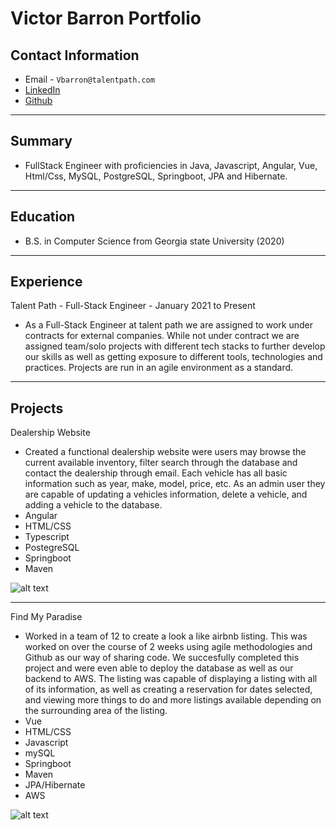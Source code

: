 # Victor Barron Portfolio


## Contact Information

* Email - `Vbarron@talentpath.com`
* [LinkedIn](https://www.linkedin.com/in/victor-barron-25031a194/)
* [Github](https://github.com/VictorBarronG)


---

## Summary
* FullStack Engineer with proficiencies in Java, Javascript, Angular, Vue, Html/Css, MySQL, PostgreSQL, Springboot, JPA and Hibernate.


---

## Education

* B.S. in Computer Science from Georgia state University (2020)

---

## Experience

Talent Path - Full-Stack Engineer - January 2021 to Present
* As a Full-Stack Engineer at talent path we are assigned to work under contracts for external companies. While not under contract we are assigned team/solo projects with different tech stacks to further develop our skills as well as getting exposure to different tools, technologies and practices. Projects are run in an agile environment as a standard.

---

## Projects

Dealership Website

* Created a functional dealership website were users may browse the current available inventory, filter search through the database and contact the dealership through email. Each vehicle has all basic information such as year, make, model, price, etc. As an admin user they are capable of updating a vehicles information, delete a vehicle, and adding a vehicle to the database.
* Angular
* HTML/CSS
* Typescript
* PostegreSQL
* Springboot
* Maven

![alt text](https://i.imgur.com/zP92qlT.png)

---

Find My Paradise

* Worked in a team of 12 to create a look a like airbnb listing. This was worked on over the course of 2 weeks using agile methodologies and Github as our way of sharing code. We succesfully completed this project and were even able to deploy the database as well as our backend to AWS. The listing was capable of displaying a listing with all of its information, as well as creating a reservation for dates selected, and viewing more things to do and more listings available depending on the surrounding area of the listing.
* Vue
* HTML/CSS
* Javascript
* mySQL
* Springboot
* Maven
* JPA/Hibernate
* AWS

![alt text](https://i.imgur.com/eIfccVi.png)



